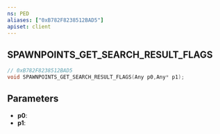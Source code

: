 ```yaml
---
ns: PED
aliases: ["0xB782F8238512BAD5"]
apiset: client
---
```

## SPAWNPOINTS_GET_SEARCH_RESULT_FLAGS

```c
// 0xB782F8238512BAD5
void SPAWNPOINTS_GET_SEARCH_RESULT_FLAGS(Any p0,Any* p1);
```


## Parameters
* **p0**:
* **p1**:



